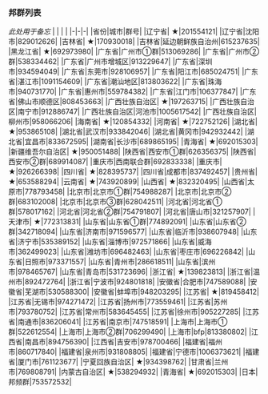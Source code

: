 
### 邦群列表
 *此处用于备忘*
| | | |
|-|-|-|
|省份|城市|群号|
|辽宁省| ★|201554121|
|辽宁省|沈阳市|829012626|
|吉林省| ★|170930018|
|吉林省|延边朝鲜族自治州|615237635|
|黑龙江省| ★|692973980|
|广东省|广州市①群|513069286|
|广东省|广州市②群|538334462|
|广东省|广州市增城区|913229647|
|广东省|深圳市|934594049|
|广东省|东莞市|928106957|
|广东省|阳江市|685024751|
|广东省|湛江市|1091154609|
|广东省|潮汕地区|813803622|
|广东省|珠海市|940731770|
|广东省|惠州市|559784382|
|广东省|江门市|106377847|
|广东省|佛山市顺德区|808453663|
|广西壮族自治区| ★|197263715|
|广西壮族自治区|南宁市|912886747|
|广西壮族自治区|河池市|1005617542|
|广西壮族自治区|柳州市|958066206|
|海南省| ★|120854332|
|河南省| ★|722752126​|
|湖北省| ★|953865108|
|湖北省|武汉市|933842046|
|湖北省|黄冈市|942932442|
|湖北省|宜昌市|833672595|
|湖南省|长沙市|689865195|
|青海省| ★|692015303|
|新疆维吾尔自治区| ★|950051488|
|陕西省|西安市①群|626356375|
|陕西省|西安市②群|689914087|
|重庆市|西南联合群|692833338|
|重庆市| ★|926266398|
|四川省| ★|828395737|
|四川省|成都市|837492457|
|贵州省| ★|653588294|
|云南省| ★|743920899|
|山西省| ★|832320495|
|山西省|太原市|778793458|
|北京市|北京市①群|754988287|
|北京市|北京市②群|683102008|
|北京市|北京市③群|628042511|
|河北省|河北省①群|578017162|
|河北省|河北省②群|754791807|
|河北省|唐山市|321257907|
|天津市| ★|772313831|
|山东省|山东省①群|774892091|
|山东省|山东省②群|342718094​|
|山东省|济南市|971596577|
|山东省|临沂市|938607948|
|山东省|济宁市|535389152|
|山东省|淄博市|972571866|
|山东省|威海市|362499023|
|山东省|潍坊市|696482463|
|山东省|枣庄市|696226842|
|山东省|日照市|973371557|
|山东省|青州市|286618511|
|山东省|滨州市|978465767|
|山东省|青岛市|531723696|
|浙江省| ★|139823813|
|浙江省|温州市|892472764|
|浙江省|宁波市|924801818|
|安徽省|合肥市|747589088|
|安徽省|芜湖市|530588300|
|安徽省|蚌埠市|948203295|
|江苏省| ★|819458412|
|江苏省|无锡市|974271472|
|江苏省|扬州市|773559461|
|江苏省|苏州市|793780752|
|江苏省|常州市|583645455|
|江苏省|徐州市|905227285|
|江苏省|南通市|836206041|
|江苏省|南京市|747518591|
|上海市|上海市①群|522612554|
|上海市|上海市②群|706299490|
|上海市|bfp|813380802|
|江西省|南昌市|894756390|
|江西省|吉安市|978700466|
|福建省|福州市|860717840|
|福建省|泉州市|931808805|
|福建省|宁德市|1006373621|
|福建省|厦门市|761123677|
|宁夏回族自治区| ★|934398762|
|甘肃省|兰州市|769808791|
|内蒙古自治区| ★|538294932|
|青海省| ★|692015303|
|日本|邦频群|753572532|
